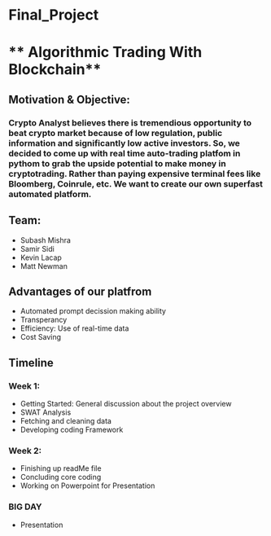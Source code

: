 # Final_Project

# ** Algorithmic Trading With Blockchain**
## Motivation & Objective: 

### Crypto Analyst believes there is tremendious opportunity to beat crypto market because of low regulation, public information and significantly low active investors. So, we decided to come up with real time auto-trading platfom in pythom to grab the upside potential to make money in cryptotrading. Rather than paying expensive terminal fees like Bloomberg, Coinrule, etc. We want to create our own superfast automated platform. 

## Team:
  * Subash Mishra
  * Samir Sidi
  * Kevin Lacap
  * Matt Newman
  
## Advantages of our platfrom
  * Automated prompt decission making ability
  * Transperancy
  * Efficiency: Use of real-time data
  * Cost Saving 
  
## Timeline 
 ### Week 1: 
  * Getting Started: General discussion about the project overview
  * SWAT Analysis 
  * Fetching and cleaning data
  * Developing coding Framework 
  
 ### Week 2: 
  * Finishing up readMe file 
  * Concluding core coding 
  * Working on Powerpoint for Presentation 
  
 ### BIG DAY 
  * Presentation 
  
 

  

